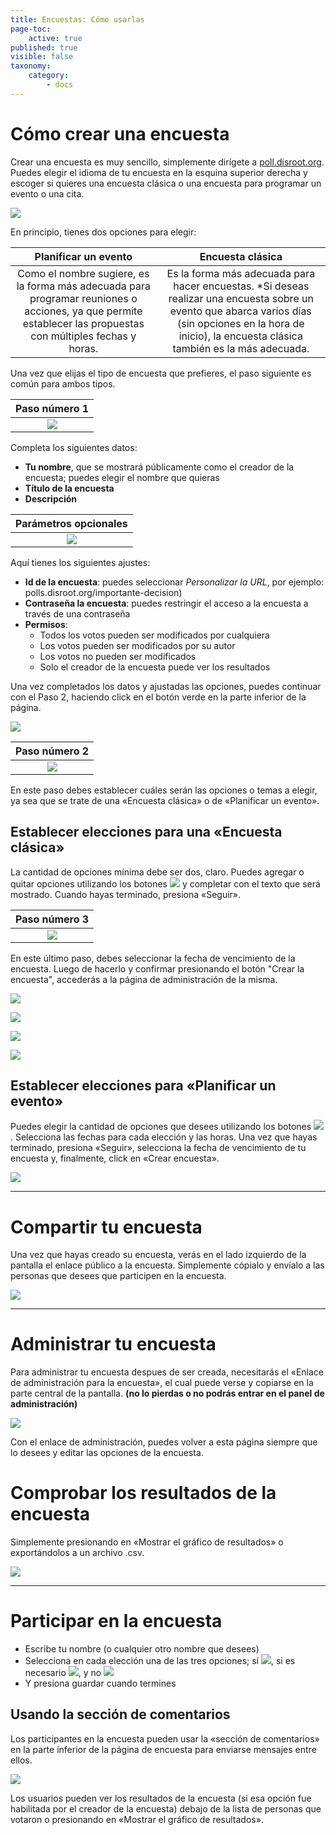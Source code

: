 ```yaml
---
title: Encuestas: Cómo usarlas
page-toc:
    active: true
published: true
visible: false
taxonomy:
    category:
        - docs
---
```


# Cómo crear una encuesta

Crear una encuesta es muy sencillo, simplemente dirígete a [poll.disroot.org](https://poll.disroot.org/). Puedes elegir el idioma de tu encuesta en la esquina superior derecha y escoger si quieres una encuesta clásica o una encuesta para programar un evento o una cita.

![](es/encuestas.png)

En principio, tienes dos opciones para elegir:

|**Planificar un evento**|**Encuesta clásica**|
|:--:|:--:|
|Como el nombre sugiere, es la forma más adecuada para programar reuniones o acciones, ya que permite establecer las propuestas con múltiples fechas y horas.|Es la forma más adecuada para hacer encuestas. *Si deseas realizar una encuesta sobre un evento que abarca varios días (sin opciones en la hora de inicio), la encuesta clásica también es la más adecuada.|

Una vez que elijas el tipo de encuesta que prefieres, el paso siguiente es común para ambos tipos.

|Paso número 1|
|:--:|
|![](es/primer_paso.png)|

Completa los siguientes datos:
* **Tu nombre**, que se mostrará públicamente como el creador de la encuesta; puedes elegir el nombre que quieras
* **Título de la encuesta**
* **Descripción**

|Parámetros opcionales|
|:--:|
|![](es/parametros_opcionales.png)|

Aquí tienes los siguientes ajustes:

* **Id de la encuesta**: puedes seleccionar *Personalizar la URL*, por ejemplo: polls.disroot.org/importante-decision)
* **Contraseña la encuesta**: puedes restringir el acceso a la encuesta a través de una contraseña
* **Permisos**:
    - Todos los votos pueden ser modificados por cualquiera
    - Los votos pueden ser modificados por su autor
    - Los votos no pueden ser modificados
    - Solo el creador de la encuesta puede ver los resultados

Una vez completados los datos y ajustadas las opciones, puedes continuar con el Paso 2, haciendo click en el botón verde en la parte inferior de la página.

![](es/primer_paso_2.png)



|Paso número 2|
|:--:|
|![](es/segundo_paso.png)|

En este paso debes establecer cuáles serán las opciones o temas a elegir, ya sea que se trate de una «Encuesta clásica» o de «Planificar un evento».

## Establecer elecciones para una «Encuesta clásica»
La cantidad de opciones mínima debe ser dos, claro. Puedes agregar o quitar opciones utilizando los botones ![](es/elecciones_boton.png) y completar con el texto que será mostrado. Cuando hayas terminado, presiona «Seguir».

|Paso número 3|
|:--:|
|![](es/tercer_paso.png)|

En este último paso, debes seleccionar la fecha de vencimiento de la encuesta. Luego de hacerlo y confirmar presionando el botón "Crear la encuesta", accederás a la página de administración de la misma.

![](es/admin_encuesta.png)

![](es/admin_encuesta_2.png)

![](es/admin_encuesta_3.png)

![](es/admin_encuesta_4.png)

## Establecer elecciones para «Planificar un evento»
Puedes elegir la cantidad de opciones que desees utilizando los botones ![](es/elecciones_boton.png). Selecciona las fechas para cada elección y las horas. Una vez que hayas terminado, presiona «Seguir», selecciona la fecha de vencimiento de tu encuesta y, finalmente, click en «Crear encuesta».

![](es/planificacion_paso_2.png)

----------

# Compartir tu encuesta
Una vez que hayas creado su encuesta, verás en el lado izquierdo de la pantalla el enlace público a la encuesta. Simplemente cópialo y envíalo a las personas que desees que participen en la encuesta.


![](en/polls7.gif)

----------

# Administrar tu encuesta
Para administrar tu encuesta despues de ser creada, necesitarás el «Enlace de administración para la encuesta», el cual puede verse y copiarse en la parte central de la pantalla. **(no lo pierdas o no podrás entrar en el panel de administración)**

![](en/polls3.png)

Con el enlace de administración, puedes volver a esta página siempre que lo desees y editar las opciones de la encuesta.

# Comprobar los resultados de la encuesta
Simplemente presionando en «Mostrar el gráfico de resultados» o exportándolos a un archivo .csv.

![](en/polls8.gif)

----------

# Participar en la encuesta
* Escribe tu nombre (o cualquier otro nombre que desees)
* Selecciona en cada elección una de las tres opciones; sí ![](en/polls4.png?resize=32,22), si es necesario ![](en/polls5.png?resize=31,20), y no ![](en/polls6.png?resize=32,21)
* Y presiona guardar cuando termines

## Usando la sección de comentarios
Los participantes en la encuesta pueden usar la «sección de comentarios» en la parte inferior de la página de encuesta para enviarse mensajes entre ellos.

![](en/polls9.gif)

Los usuarios pueden ver los resultados de la encuesta (si esa opción fue habilitada por el creador de la encuesta) debajo de la lista de personas que votaron o presionando en «Mostrar el gráfico de resultados».
